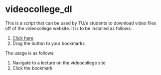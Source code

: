 # videocollege_dl
This is a script that can be used by TU/e students to download video files off of the videocollege website. It is to be installed as follows:

1. [Click here](https://tobiaqs.github.io/videocollege_dl/)
2. Drag the button to your bookmarks

The usage is as follows:

1. Navigate to a lecture on the videocollege site
2. Click the bookmark